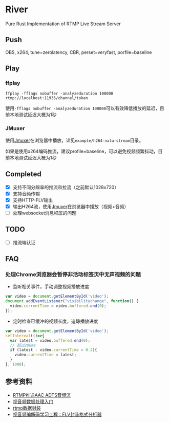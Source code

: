 # River
Pure Rust Implementation of RTMP Live Stream Server

## Push

OBS, x264, tune=zerolatency, CBR, perset=veryfast, porfile=baseline

## Play

### ffplay
```shell
ffplay -fflags nobuffer -analyzeduration 100000 rtmp://localhost:11935/channel/token
```
使用`-fflags nobuffer -analyzeduration 100000`可以有效降低播放的延迟，目前本地测试延迟大概为1秒

### JMuxer
使用[Jmuxer](https://github.com/samirkumardas/jmuxer)在浏览器中播放，详见`example/h264-nalu-stream`目录。

如果是使用x264编码推流，建议profile=baseline，可以避免视频频繁抖动，目前本地测试延迟大概为1秒

## Completed
- [x] 支持不同分辨率的推流和拉流（之前默认1028x720）
- [x] 支持音频传输
- [x] 支持HTTP-FLV输出
- [x] 输出H264流，使用[Jmuxer](https://github.com/samirkumardas/jmuxer)在浏览器中播放（视频+音频）
- [ ] 处理websocket消息积压的问题

## TODO
- [ ] 推流端认证

## FAQ

### 处理Chrome浏览器会暂停非活动标签页中无声视频的问题

- 监听相关事件，手动调整视频播放进度

```js
var video = document.getElementById('video');
document.addEventListener("visibilitychange", function() {
  video.currentTime = video.buffered.end(0);
});
```
- 定时检查已缓冲的视频长度，追踪播放进度
```js
var video = document.getElementById('video');
setInterval(()=>{
  var latest = video.buffered.end(0);
  // 超过200ms
  if (latest - video.currentTime > 0.2){
    video.currentTime = latest;
  }
}, 1000);
```

## 参考资料
- [RTMP推送AAC ADTS音频流](https://www.jianshu.com/p/1a6f195863c7)
- [视音频数据处理入门](https://blog.csdn.net/leixiaohua1020/article/details/50534369)
- [rtmp数据封装](https://blog.csdn.net/Jacob_job/article/details/81880445)
- [视音频编解码学习工程：FLV封装格式分析器](https://blog.csdn.net/leixiaohua1020/article/details/17934487)
